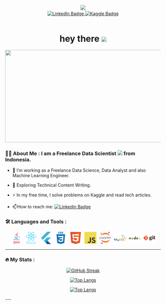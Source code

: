 <div id="header" align="center">
  <img src="https://media4.giphy.com/media/lP8xu5t2DLGG045H8F/giphy.webp?cid=ecf05e47op7th3ktngvt991j3gr1glld2lln5zjsggbpwv7u&rid=giphy.webp&ct=s" width="100"/>
</div>

<div id="badges" align="center">
  <a href="https://www.linkedin.com/in/adhe-firmansyah-7b8994244/">
    <img src="https://img.shields.io/badge/LinkedIn-blue?style=for-the-badge&logo=linkedin&logoColor=white" alt="LinkedIn Badge"/>
  </a>
  <a href="https://www.kaggle.com/adhefirmansyah" align="center">
    <img src="https://img.shields.io/badge/Kaggle-blue?style=for-the-badge&logo=kaggle&logoColor=white" alt="Kaggle Badge"/>
  </a>
</div>

<div align="center">
<img src="https://komarev.com/ghpvc/?username=AdheFirmansyah&style=flat-square&color=blue" alt=""/>
</div>

<h1 align="center">
  hey there
  <img src="https://media.giphy.com/media/hvRJCLFzcasrR4ia7z/giphy.gif" width="30px"/>
</h1>

<div align="center">
  <img src="https://media.giphy.com/media/dWesBcTLavkZuG35MI/giphy.gif" width="600" height="300"/>
</div>

### :man_technologist: About Me : I am a Freelance Data Scientist <img src="https://media.giphy.com/media/WUlplcMpOCEmTGBtBW/giphy.gif" width="30"> from Indonesia.
- :telescope: I’m working as a Freelance Data Science, Data Analyst and also Machine Learning Engineer.

- :seedling: Exploring Technical Content Writing.

- :zap: In my free time, I solve problems on Kaggle and read tech articles.

- :mailbox:How to reach me: [![Linkedin Badge](https://img.shields.io/badge/-AdheFirmansyah-blue?style=flat&logo=Linkedin&logoColor=white)](https://www.linkedin.com/in/adhe-firmansyah-7b8994244/)

### :hammer_and_wrench: Languages and Tools :

<div align = "center">
  <img src="https://github.com/devicons/devicon/blob/master/icons/java/java-original-wordmark.svg" title="Java" alt="Java" width="40" height="40"/>&nbsp;
  <img src="https://github.com/devicons/devicon/blob/master/icons/react/react-original-wordmark.svg" title="React" alt="React" width="40" height="40"/>&nbsp;
  <img src="https://github.com/devicons/devicon/blob/master/icons/flutter/flutter-original.svg" title="Flutter" alt="Flutter" width="40" height="40"/>&nbsp;
  <img src="https://github.com/devicons/devicon/blob/master/icons/css3/css3-plain-wordmark.svg"  title="CSS3" alt="CSS" width="40" height="40"/>&nbsp;
  <img src="https://github.com/devicons/devicon/blob/master/icons/html5/html5-original.svg" title="HTML5" alt="HTML" width="40" height="40"/>&nbsp;
  <img src="https://github.com/devicons/devicon/blob/master/icons/javascript/javascript-original.svg" title="JavaScript" alt="JavaScript" width="40" height="40"/>&nbsp;
  <img src="https://github.com/devicons/devicon/blob/master/icons/jupyter/jupyter-original-wordmark.svg" title="Gatsby"  alt="Gatsby" width="40" height="40"/>&nbsp;
  <img src="https://github.com/devicons/devicon/blob/master/icons/mysql/mysql-original-wordmark.svg" title="MySQL"  alt="MySQL" width="40" height="40"/>&nbsp;
  <img src="https://github.com/devicons/devicon/blob/master/icons/nodejs/nodejs-original-wordmark.svg" title="NodeJS" alt="NodeJS" width="40" height="40"/>&nbsp;
  <img src="https://github.com/devicons/devicon/blob/master/icons/git/git-original-wordmark.svg" title="Git" **alt="Git" width="40" height="40"/>
</div>

---

### :fire: My Stats :
<div align = "center">

[![GitHub Streak](http://github-readme-streak-stats.herokuapp.com?user=AdheFirmansyah&theme=tokyonight_duo)](https://git.io/streak-stats)

[![Top Langs](https://github-readme-stats.vercel.app/api/top-langs/?username=AdheFirmansyah)](https://github.com/AdheFirmansyah/github-readme-stats)

[![Top Langs](https://github-readme-stats.vercel.app/api/top-langs/?username=AdheFirmansyah&layout=compact&theme=vision-friendly-dark)](https://github.com/AdheFirmansyah/github-readme-stats)

</div>
---






